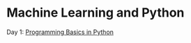 # Machine Learning and Python

Day 1: [Programming Basics in Python](https://colab.research.google.com/drive/1NVLeJeSLDYCs6Ka07w7c6y9Z-D2PHF3x?usp=sharing)
